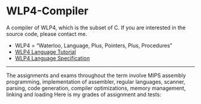 # WLP4-Compiler
A compiler of WLP4, which is the subset of C. If you are interested in the source code, please contact me.

- WLP4 = “Waterloo, Language, Plus, Pointers, Plus, Procedures”
- [WLP4 Language Tutorial](https://www.student.cs.uwaterloo.ca/~cs241/wlp4/WLP4tutorial.html)
- [WLP4 Language Specification](https://www.student.cs.uwaterloo.ca/~cs241/wlp4/WLP4.html)

---
The assignments and exams throughout the term involve MIPS assembly programming, implementation of assembler, regular languages, scanner, parsing, code generation, compiler optimizations, memory management, linking and loading
Here is my grades of assignment and tests:
